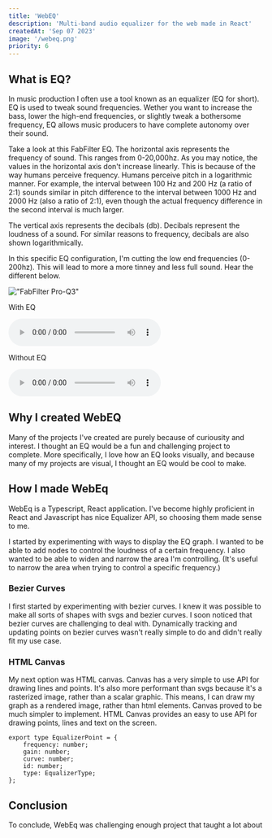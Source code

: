 ```yaml
---
title: 'WebEQ'
description: 'Multi-band audio equalizer for the web made in React'
createdAt: 'Sep 07 2023'
image: '/webeq.png'
priority: 6
---
```


## What is EQ?

In music production I often use a tool known as an equalizer (EQ for short). EQ is used to tweak sound frequencies. Wether you want to increase the bass, lower the high-end frequencies, or slightly tweak a bothersome frequency, EQ allows music producers to have complete autonomy over their sound.

Take a look at this FabFilter EQ. The horizontal axis represents the frequency of sound. This ranges from 0-20,000hz. As you may notice, the values in the horizontal axis don't increase linearly. This is because of the way humans perceive frequency. Humans perceive pitch in a logarithmic manner. For example, the interval between 100 Hz and 200 Hz (a ratio of 2:1) sounds similar in pitch difference to the interval between 1000 Hz and 2000 Hz (also a ratio of 2:1), even though the actual frequency difference in the second interval is much larger.

The vertical axis represents the decibals (db). Decibals represent the loudness of a sound. For similar reasons to frequency, decibals are also shown logarithmically.

In this specific EQ configuration, I'm cutting the low end frequencies (0-200hz). This will lead to more a more tinney and less full sound. Hear the different below. 

!["FabFilter Pro-Q3"](/proq.png)

With EQ
<figure style="margin:0">
  <audio
      controls
      src="/eqed.mp3">
          Your browser does not support the audio element.
  </audio>
</figure>

Without EQ
<figure style="margin:0">
  <audio
      controls
      src="/noqed.mp3">
          Your browser does not support the audio element.
  </audio>
</figure>

## Why I created WebEQ
Many of the projects I've created are purely because of curiousity and interest. I thought an EQ would be a fun and challenging project to complete. More specifically, I love how an EQ looks visually, and because many of my projects are visual, I thought an EQ would be cool to make. 

## How I made WebEq
WebEq is a Typescript, React application. I've become highly proficient in React and Javascript has nice Equalizer API, so choosing them made sense to me. 

I started by experimenting with ways to display the EQ graph. I wanted to be able to add nodes to control the loudness of a certain frequency. I also wanted to be able to widen and narrow the area I'm controlling. (It's useful to narrow the area when trying to control a specific frequency.) 

### Bezier Curves
I first started by experimenting with bezier curves. I knew it was possible to make all sorts of shapes with svgs and bezier curves. I soon noticed that bezier curves are challenging to deal with. Dynamically tracking and updating points on bezier curves wasn't really simple to do and didn't really fit my use case. 

### HTML Canvas
My next option was HTML canvas. Canvas has a very simple to use API for drawing lines and points. It's also more performant than svgs because it's a rasterized image, rather than a scalar graphic. This means, I can draw my graph as a rendered image, rather than html elements. Canvas proved to be much simpler to implement. HTML Canvas provides an easy to use API for drawing points, lines and text on the screen. 


```
export type EqualizerPoint = {
    frequency: number;
    gain: number;
    curve: number;
    id: number;
    type: EqualizerType;
};
```


## Conclusion
To conclude, WebEq was challenging enough project that taught a lot about 